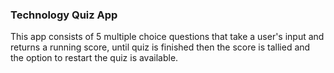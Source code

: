 ### Technology Quiz App  
This app consists of 5 multiple choice questions that take a user's input and returns a running score, until quiz is finished then the score is tallied and the option to restart the quiz is available.